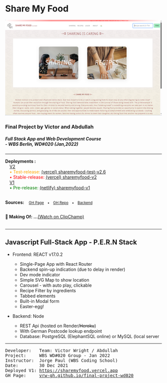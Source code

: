 # Share My Food

<a href="https://sharemyfood.vercel.app"><img src="https://raw.githubusercontent.com/vrw-GH/assets/main/repo-media/share-my-food/Screenshot.png"></a>
<br />
<h3>Final Project by Victor and Abdullah</h3>
<h5><strong>Full Stack App and Web Development Course</strong>
<br />
- WBS Berlin, WD#020 (Jan,2022)</h5>
<hr />
<strong>Deployments :</strong>
<br />
&emsp;<u>V2</u>
<br />
&emsp;<span style="color: orange">• Test-release: <a href="https://sharemyfood-prerelease.vercel.app">(vercel) sharemyfood-test-v2.6</a></span>
<br />
&emsp;<span style="color: red">• Stable-release: <a href="https://sharemyfood.vercel.app">(vercel) sharemyfood-v2</a></span>
<br />
&emsp;<u>V1</u>
<br />
&emsp;<span style="color: green">• Pre-release: <a href="https://vrwgh-finalprojectwd020.netlify.app">(netlify) sharemyfood-v1</a></span>
<h2></h2>
<strong>Sources:</strong><small> &emsp;<a href="https://vrw-gh.github.io/final-project-wd020">GH Page</a>&emsp;•&emsp;<a href="https://github.com/vrw-GH/final-project-wd020">GH Repo</a>&emsp;•&emsp;<a href="https://vrw-gh.github.io/sharemyfood-backend/">Backend</a></small>
<br />
<h2></h2>
<strong>🎥 Making Of: ...</strong><a href="https://clipchamp.com/watch/mT0F1UjGS6m?utm_source=embed&utm_medium=embed&utm_campaign=watch" target="_blank">(Watch on ClipChamp)</a>
<br />
<object data="https://vrw-gh.github.io/final-project-wd020/project-basics/SMF-Presentation.mp4" width="400" height="300"></object>
<br />
<hr />
<h2>Javascript Full-Stack App - P.E.R.N Stack</h2>

- Frontend: REACT v17.0.2
  - Single-Page App with React Router
  - Backend spin-up indication (due to delay in render)
  - Dev mode indicator
  - Simple SVG Map to show location
  - Carousel - with auto play, clickable
  - Recipe Filter by ingredients
  - Tabbed elements
  - Built-in Modal form  
  - Easter-egg!

- Backend: Node
  - REST Api (hosted on Render/~~Heroku~~)
  - With German Postcode lookup endpoint
  - Database: PostgreSQL (ElephantSQL online) or MySQL (local server
<!-- - Other:
  - xxx -->
<object data="./project-basics/app-features.txt" width="100%" height="auto" style="margin: 0"></object>

---

<pre>
Developer:   Team: Victor Wright / Abdullah
Project:     WBS WD#020 Group - Jan 2022
Instructor:  Jorge Paul (WBS Coding School)
Date:        30 Dec 2021
Deployed V1: <a href="https://sharemyfood.vercel.app">https://sharemyfood.vercel.app</a>
GH Page:     <a href="https://vrw-gh.github.io/final-project-wd020/">vrw-gh.github.io/final-project-wd020</a>
</pre>
